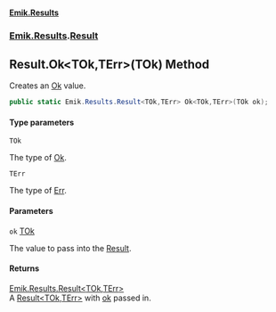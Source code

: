 #### [Emik.Results](index.md 'index')
### [Emik.Results](Emik.Results.md 'Emik.Results').[Result](Result.md 'Emik.Results.Result')

## Result.Ok<TOk,TErr>(TOk) Method

Creates an [Ok](Result_TOk,TErr_.Ok.md 'Emik.Results.Result<TOk,TErr>.Ok') value.

```csharp
public static Emik.Results.Result<TOk,TErr> Ok<TOk,TErr>(TOk ok);
```
#### Type parameters

<a name='Emik.Results.Result.Ok_TOk,TErr_(TOk).TOk'></a>

`TOk`

The type of [Ok](Result_TOk,TErr_.Ok.md 'Emik.Results.Result<TOk,TErr>.Ok').

<a name='Emik.Results.Result.Ok_TOk,TErr_(TOk).TErr'></a>

`TErr`

The type of [Err](Result_TOk,TErr_.Err.md 'Emik.Results.Result<TOk,TErr>.Err').
#### Parameters

<a name='Emik.Results.Result.Ok_TOk,TErr_(TOk).ok'></a>

`ok` [TOk](Result.Ok.ykbm0itWSl+1yysSH0CQ3w.md#Emik.Results.Result.Ok_TOk,TErr_(TOk).TOk 'Emik.Results.Result.Ok<TOk,TErr>(TOk).TOk')

The value to pass into the [Result](Result.md 'Emik.Results.Result').

#### Returns
[Emik.Results.Result&lt;](Result_TOk,TErr_.md 'Emik.Results.Result<TOk,TErr>')[TOk](Result.Ok.ykbm0itWSl+1yysSH0CQ3w.md#Emik.Results.Result.Ok_TOk,TErr_(TOk).TOk 'Emik.Results.Result.Ok<TOk,TErr>(TOk).TOk')[,](Result_TOk,TErr_.md 'Emik.Results.Result<TOk,TErr>')[TErr](Result.Ok.ykbm0itWSl+1yysSH0CQ3w.md#Emik.Results.Result.Ok_TOk,TErr_(TOk).TErr 'Emik.Results.Result.Ok<TOk,TErr>(TOk).TErr')[&gt;](Result_TOk,TErr_.md 'Emik.Results.Result<TOk,TErr>')  
A [Result&lt;TOk,TErr&gt;](Result_TOk,TErr_.md 'Emik.Results.Result<TOk,TErr>') with [ok](Result.Ok.ykbm0itWSl+1yysSH0CQ3w.md#Emik.Results.Result.Ok_TOk,TErr_(TOk).ok 'Emik.Results.Result.Ok<TOk,TErr>(TOk).ok') passed in.